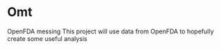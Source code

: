 # Omt
OpenFDA messing
This project will use data from OpenFDA to hopefully create some useful analysis
